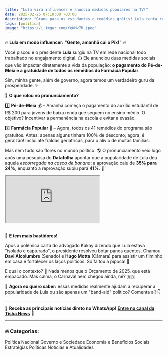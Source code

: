 ```yaml
---
title: "Lula vira influencer e anuncia medidas populares na TV!"
date: 2025-02-25 07:10:00 -03:00
description: "Grana para os estudantes e remédios grátis! Lula tenta recuperar aprovação com medidas populares."
tags: [politica]
image: "https://i.imgur.com/YeKMv7R.jpeg"
---
```


🔥 **Lula em modo influencer: "Gente, amanhã cai o Pix!"** 🔥

Você piscou e o presidente **Lula** surgiu na TV em rede nacional todo trabalhado no engajamento digital. 📺 Ele anunciou duas medidas sociais que vão impactar diretamente a vida da população: **o pagamento do Pé-de-Meia e a gratuidade de todos os remédios do Farmácia Popular**.

Sim, minha gente, além de governo, agora temos um verdadeiro guru da prosperidade. ✨

📌 **O que rolou no pronunciamento?**

1️⃣ **Pé-de-Meia** 💰 – Amanhã começa o pagamento do auxílio estudantil de R$ 200 para jovens de baixa renda que seguem no ensino médio. O objetivo? Incentivar a permanência na escola e evitar a evasão.

2️⃣ **Farmácia Popular** 💊 – Agora, todos os 41 remédios do programa são gratuitos. Antes, apenas alguns tinham 100% de desconto; agora, é geralzão! Inclui até fraldas geriátricas, para o alívio de muitas famílias.

Mas nem tudo são flores no mundo político. 🌎 O pronunciamento veio logo após uma pesquisa do **Datafolha** apontar que a popularidade de Lula deu aquela *escorregada na casca de banana*: a aprovação caiu de **35% para 24%**, enquanto a reprovação subiu para **41%**. 😬

<div class="video-wrapper">
<div class="plyr__video-embed" id="youtube-player">
<iframe src="https://www.youtube.com/embed/SnS3-aWHoq0" allowfullscreen="" allowtransparency="" allow="autoplay"></iframe>
</div>
</div>
<br/>

📢 **E tem mais bastidores!**

Após a polêmica carta do advogado Kakay dizendo que Lula estava "isolado e capturado", o presidente resolveu botar panos quentes. Chamou **Davi Alcolumbre** (Senado) e **Hugo Motta** (Câmara) para assistir um filminho em casa e fortalecer os laços políticos. Só faltou a pipoca! 🍿

E qual o contexto? 🤔 Nada menos que o Orçamento de 2025, que está empacado. Mas calma, o Carnaval nem chegou ainda, né? 🇧🇷

🌟 **Agora eu quero saber:** essas medidas realmente ajudam a recuperar a popularidade de Lula ou são apenas um "band-aid" político? Comenta aí! 👇

---

🚀 **Receba as principais notícias direto no WhatsApp!** <a href="https://www.whatsapp.com/channel/0029VaiPYBPLo4heVf0U3u2d" target="_blank" rel="noopener noreferrer">**Entre no canal da Tisha News**</a> 📲

---

### 🔥 Categorias:
Política Nacional
Governo e Sociedade
Economia e Benefícios Sociais
Estratégias Políticas
Notícias e Atualidades
